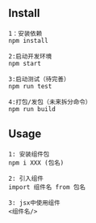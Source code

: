 ## Install

```
1：安装依赖
npm install

2:启动开发环境
npm start

3:启动测试（待完善）
npm run test

4:打包/发包（未来拆分命令）
npm run build

```

## Usage

```
1: 安装组件包
npm i XXX (包名)

2: 引入组件
import 组件名 from 包名

3: jsx中使用组件
<组件名/>

```
